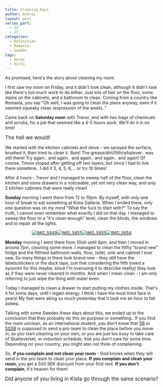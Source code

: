 ```yaml
---
title: Cleaning Days
author: Andrei
layout: post
series_part:
  - 13
  - 13
categories:
  - Definition
  - Romania
  - Sweden
tags:
  - dorms
  - kista
---
```

As promised, here's the story about cleaning my room.

I first saw my room on Friday, and it didn't look clean, although it didn't look like there's too much work to do either. Just lots of hair on the floor, some stains on the cabinets, and a bathroom to clean. Coming from a country like Romania, you say "Oh well, I was going to clean the place anyway, even if it seemed squeaky clean (expression of the week).."

Came back on **Saturday noon** with Trevor, and with two bags of chemicals and scrubs, for a job that seemed like a 4-5 hours work. We'll do it in no time!

<big>The hell we would!</big>

We started with the kitchen cabinets and stove - we sprayed the surface, brushed it, then tried to clean it. Bum! The grease/dirt/filth/whatever.. was still there! Try again.. and again.. and again.. and again.. and again! Of course, Trevor stoped after getting off two layers, but since I had to live there sometime.. I did it 3, 4, 5, 6, .. or try 10 times!

After 4 hours - Trevor and I managed to sweep half of the floor, clean the kitchen and some drawers in a noticeable, yet not very clean way, and only 2 kitchen cabinets that were really clean!

**Sunday** morning I went there from 12 to 10pm. By myself, with only one hour of break to eat something at Kista Galleria. When I ended there, only one question was on my mind "What the fuck to start with?" To say the truth, I cannot even remember what exactly I did on that day. I managed to sweep the floor to a "it's clean enough" level, clean the blinds, the windows and to repair all the lights.

<p style="text-align: center;">
  <a href="http://media.andreineculau.com/index.php?album=school/2008-08-kth-induction/aug17-room&image=IMG_5849.JPG"><img class="ZenphotoPress_thumb" title="IMG_5849" src="http://media.andreineculau.com/zp-core/i.php?a=school/2008-08-kth-induction/aug17-room&i=IMG_5849.JPG&s=thumb" alt="IMG_5849" /></a><a href="http://media.andreineculau.com/index.php?album=school/2008-08-kth-induction/aug17-room&image=IMG_5851.JPG"><img class="ZenphotoPress_thumb" title="IMG_5851" src="http://media.andreineculau.com/zp-core/i.php?a=school/2008-08-kth-induction/aug17-room&i=IMG_5851.JPG&s=thumb" alt="IMG_5851" /></a><a href="http://media.andreineculau.com/index.php?album=school/2008-08-kth-induction/aug17-room&image=IMG_5855.JPG"><img class="ZenphotoPress_thumb" title="IMG_5855" src="http://media.andreineculau.com/zp-core/i.php?a=school/2008-08-kth-induction/aug17-room&i=IMG_5855.JPG&s=thumb" alt="IMG_5855" /></a><a href="http://media.andreineculau.com/index.php?album=school/2008-08-kth-induction/aug17-room&image=IMG_5854.JPG"><img class="ZenphotoPress_thumb" title="IMG_5854" src="http://media.andreineculau.com/zp-core/i.php?a=school/2008-08-kth-induction/aug17-room&i=IMG_5854.JPG&s=thumb" alt="IMG_5854" /></a>
</p>

<p style="text-align: left;">
  
</p>

**Monday** morning I went there from 10ish until 4pm, and then I moved in around 7pm, cleaning some more. I managed to clean the filthy "brand new" fridge and the filthiest bathroom walls, floor, toilet, sink and cabinet I ever saw. So many things in there look brand new - they still have the labels/stickers or the duck tape, just that considering the filth (need a synonim for this maybe, since I'm overusing it to describe reality) they look as if they were never cleaned in months. And when I mean clean - I am only referring to just wipe the thing with water even.

Today I managed to clean a drawer to start putting my clothes inside. That's it for some days, until I regain energy. I think I have the most tired face in years! My feet were aking so much yesterday that it took me an hour to fall asleep.

Talking with some Swedes these days about this, we ended up to the conclusion that they probably do this on purpose or something.. If you find the room unclean, as an international student, you don't know that [SB][1] or [SSSB][2] is supposed to send a pro-team to clean the place before you move in, so you start cleaning on your own, or you are just too busy to take care of Skatteverket, or induction schedule, that you don't care for some time. Depending on your country, you might also not think of complaining.

So, **if you complain and not clean your room** - God knows when they will send in the pro-team to clean your place. **If you complain and clean your room**, you get a 500 SEK discount from your first rent. **If you don't complain**, it's heaven for them!

<big>Did anyone of you living in Kista go through the same scenario?</big>

 [1]: http://www.svesnkabostader.se
 [2]: http://www.sssb.se
